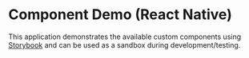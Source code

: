 # Component Demo (React Native)
This application demonstrates the available custom components using [Storybook](https://storybook.js.org/) and can be used as a sandbox during development/testing.
